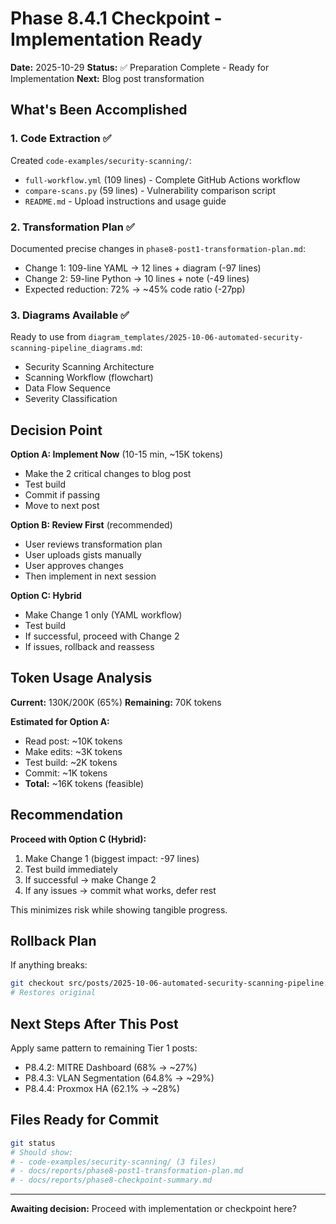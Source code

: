 # Phase 8.4.1 Checkpoint - Implementation Ready

**Date:** 2025-10-29
**Status:** ✅ Preparation Complete - Ready for Implementation
**Next:** Blog post transformation

## What's Been Accomplished

### 1. Code Extraction ✅
Created `code-examples/security-scanning/`:
- `full-workflow.yml` (109 lines) - Complete GitHub Actions workflow
- `compare-scans.py` (59 lines) - Vulnerability comparison script
- `README.md` - Upload instructions and usage guide

### 2. Transformation Plan ✅
Documented precise changes in `phase8-post1-transformation-plan.md`:
- Change 1: 109-line YAML → 12 lines + diagram (-97 lines)
- Change 2: 59-line Python → 10 lines + note (-49 lines)
- Expected reduction: 72% → ~45% code ratio (-27pp)

### 3. Diagrams Available ✅
Ready to use from `diagram_templates/2025-10-06-automated-security-scanning-pipeline_diagrams.md`:
- Security Scanning Architecture
- Scanning Workflow (flowchart)
- Data Flow Sequence
- Severity Classification

## Decision Point

**Option A: Implement Now** (10-15 min, ~15K tokens)
- Make the 2 critical changes to blog post
- Test build
- Commit if passing
- Move to next post

**Option B: Review First** (recommended)
- User reviews transformation plan
- User uploads gists manually
- User approves changes
- Then implement in next session

**Option C: Hybrid**
- Make Change 1 only (YAML workflow)
- Test build
- If successful, proceed with Change 2
- If issues, rollback and reassess

## Token Usage Analysis

**Current:** 130K/200K (65%)
**Remaining:** 70K tokens

**Estimated for Option A:**
- Read post: ~10K tokens
- Make edits: ~3K tokens
- Test build: ~2K tokens
- Commit: ~1K tokens
- **Total:** ~16K tokens (feasible)

## Recommendation

**Proceed with Option C (Hybrid):**
1. Make Change 1 (biggest impact: -97 lines)
2. Test build immediately
3. If successful → make Change 2
4. If any issues → commit what works, defer rest

This minimizes risk while showing tangible progress.

## Rollback Plan

If anything breaks:
```bash
git checkout src/posts/2025-10-06-automated-security-scanning-pipeline.md
# Restores original
```

## Next Steps After This Post

Apply same pattern to remaining Tier 1 posts:
- P8.4.2: MITRE Dashboard (68% → ~27%)
- P8.4.3: VLAN Segmentation (64.8% → ~29%)
- P8.4.4: Proxmox HA (62.1% → ~28%)

## Files Ready for Commit

```bash
git status
# Should show:
# - code-examples/security-scanning/ (3 files)
# - docs/reports/phase8-post1-transformation-plan.md
# - docs/reports/phase8-checkpoint-summary.md
```

---

**Awaiting decision:** Proceed with implementation or checkpoint here?
